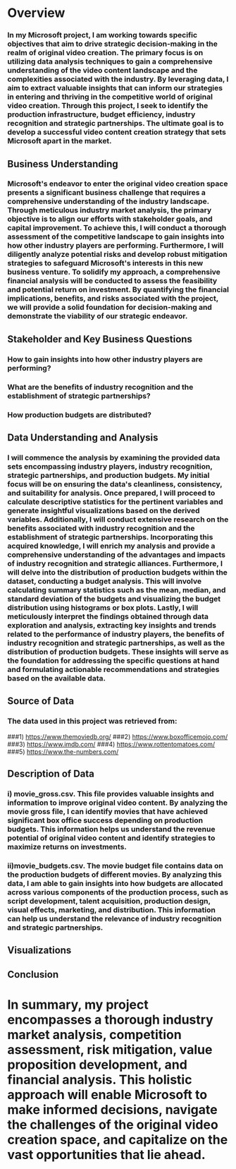 # Overview 
### In my Microsoft project, I am working towards specific objectives that aim to drive strategic decision-making in the realm of original video creation. The primary focus is on utilizing data analysis techniques to gain a comprehensive understanding of the video content landscape and the complexities associated with the industry. By leveraging data, I aim to extract valuable insights that can inform our strategies in entering and thriving in the competitive world of original video creation. Through this project, I seek to identify the production infrastructure, budget efficiency, industry recognition and strategic partnerships. The ultimate goal is to develop a successful video content creation strategy that sets Microsoft apart in the market.
## Business Understanding 
### Microsoft's endeavor to enter the original video creation space presents a significant business challenge that requires a comprehensive understanding of the industry landscape. Through meticulous industry market analysis, the primary objective is to align our efforts with stakeholder goals, and capital improvement. To achieve this, I will conduct a thorough assessment of the competitive landscape to gain insights into how other industry players are performing. Furthermore, I will diligently analyze potential risks and develop robust mitigation strategies to safeguard Microsoft's interests in this new business venture. To solidify my approach, a comprehensive financial analysis will be conducted to assess the feasibility and potential return on investment. By quantifying the financial implications, benefits, and risks associated with the project, we will provide a solid foundation for decision-making and demonstrate the viability of our strategic endeavor.
## Stakeholder and Key Business Questions
### How to gain insights into how other industry players are performing?
### What are the benefits of industry recognition and the establishment of strategic partnerships?
### How production budgets are distributed?
## Data Understanding and Analysis 
### I will commence the analysis by examining the provided data sets encompassing industry players, industry recognition, strategic partnerships, and production budgets. My initial focus will be on ensuring the data's cleanliness, consistency, and suitability for analysis. Once prepared, I will proceed to calculate descriptive statistics for the pertinent variables and generate insightful visualizations based on the derived variables. Additionally, I will conduct extensive research on the benefits associated with industry recognition and the establishment of strategic partnerships. Incorporating this acquired knowledge, I will enrich my analysis and provide a comprehensive understanding of the advantages and impacts of industry recognition and strategic alliances. Furthermore, I will delve into the distribution of production budgets within the dataset, conducting a budget analysis. This will involve calculating summary statistics such as the mean, median, and standard deviation of the budgets and visualizing the budget distribution using histograms or box plots. Lastly, I will meticulously interpret the findings obtained through data exploration and analysis, extracting key insights and trends related to the performance of industry players, the benefits of industry recognition and strategic partnerships, as well as the distribution of production budgets. These insights will serve as the foundation for addressing the specific questions at hand and formulating actionable recommendations and strategies based on the available data.
## Source of Data 
### The data used in this project was retrieved from:
 ###1) https://www.themoviedb.org/
 ###2) https://www.boxofficemojo.com/
 ###3) https://www.imdb.com/
 ###4) https://www.rottentomatoes.com/
 ###5) https://www.the-numbers.com/
 ## Description of Data
 ### i) movie_gross.csv. This file provides valuable insights and information to improve original video content. By analyzing the movie gross file, I can identify movies that have achieved significant box office success depending on production budgets. This information helps us understand the revenue potential of original video content and identify strategies to maximize returns on investments.
### ii)movie_budgets.csv. The movie budget file contains data on the production budgets of different movies. By analyzing this data, I am able to gain insights into how budgets are allocated across various components of the production process, such as script development, talent acquisition, production design, visual effects, marketing, and distribution. This information can help us understand the relevance of industry recognition and strategic partnerships.
## Visualizations 

## Conclusion
# In summary, my project encompasses a thorough industry market analysis, competition assessment, risk mitigation, value proposition development, and financial analysis. This holistic approach will enable Microsoft to make informed decisions, navigate the challenges of the original video creation space, and capitalize on the vast opportunities that lie ahead.
